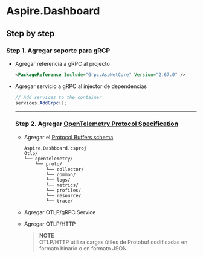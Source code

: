 # Aspire.Dashboard

## Step by step

### Step 1. Agregar soporte para gRCP 
- Agregar referencia a gRPC al projecto
  
  ```xml
  <PackageReference Include="Grpc.AspNetCore" Version="2.67.0" />
  ```

- Agregar servicio a gRPC al injector de dependencias
  
  ```csharp
  // Add services to the container.
  services.AddGrpc();
  ```

  ---

  ### Step 2. Agregar [OpenTelemetry Protocol Specification](https://github.com/open-telemetry/opentelemetry-proto/blob/main/docs/specification.md#opentelemetry-protocol-specification)

  - Agregar el [Protocol Buffers schema](https://github.com/open-telemetry/opentelemetry-proto/tree/main/opentelemetry/proto)
    
    ```
    Aspire.Dashboard.csproj
    Otlp/
    └── opentelemetry/
        └── proto/
            └── collector/
            └── common/
            └── logs/
            └── metrics/
            └── profiles/
            └── resource/
            └── trace/
    ```

  - Agregar OTLP/gRPC Service
 
  - Agregar OTLP/HTTP

    > **NOTE**
    > <br />OTLP/HTTP utiliza cargas útiles de Protobuf codificadas en formato binario o en formato JSON.
